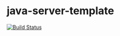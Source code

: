 # java-server-template

[![Build Status](https://travis-ci.org/pdex/java-server-template.svg?branch=master)](https://travis-ci.org/pdex/java-server-template)
